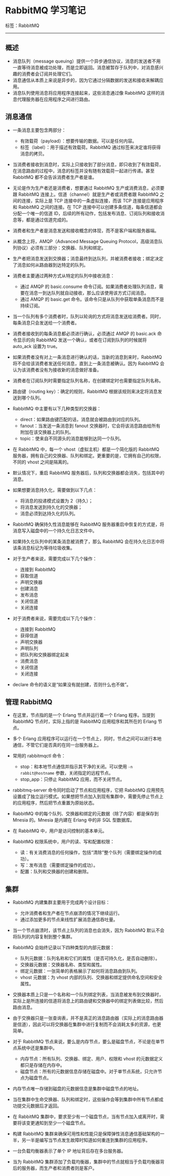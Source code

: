 # RabbitMQ 学习笔记

标签：RabbitMQ

---

## 概述

- 消息队列（message queuing）提供一个异步通信协议，消息的发送者不用一直等待消息被成功处理，而是立即返回。消息被暂存于队列中，对消息感兴趣的消费者会订阅并处理它们。
- 消息通信从本质上来说是异步的，因为它通过分隔数据的发送和接收来解耦应用。
- 消息队列使用消息将应用程序连接起来，这些消息通过像 RabbitMQ 这样的消息代理服务器在应用程序之间进行路由。

## 消息通信

- 一条消息主要包含两部分：
	- 有效载荷（payload）：想要传输的数据。可以是任何内容。
	- 标签（label）：用于描述有效载荷。RabbitMQ 通过标签来决定谁将获得消息的拷贝。


- 当消费者接收到消息时，实际上只接收到了部分消息，即只收到了有效载荷，在消息路由的过程中，消息的标签并没有随有效载荷一起进行传递。甚至 RabbitMQ 都不会告诉消费者生产者是谁。
- 无论是作为生产者还是消费者，想要通过 RabbitMQ 生产或消费消息，必须要跟 RabbitMQ 连接上。信道（channel）就是生产者或消费者跟 RabbitMQ 之间的连接，实际上是 TCP 连接中的一条虚拟连接，而该 TCP 连接是应用程序和 RabbitMQ 之间的连接。在 TCP 连接中可以创建多条信道，每条信道都会分配一个唯一的信道 ID，后续的所有动作，包括发布消息、订阅队列和接收消息等，都是通过信道完成的。
- 消费者和生产者是消息发送和接收概念的体现，而不是客户端和服务器端。
- 从概念上将，AMQP（Advanced Message Queuing Protocol，高级消息队列协议）必须有三部分：交换器、队列和绑定。
- 生产者把消息发送到交换器；消息最终到达队列，并被消费者接收；绑定决定了消息如何从路由器到达特定的队列。
- 消费者主要通过两种方式从特定的队列中接收消息：
	- 通过 AMQP 的 basic.consume 命令订阅。如果消费者处理队列消息，需要在消息一到达队列就自动接收，那么应该使用该方式订阅消息。
	- 通过 AMQP 的 basic.get 命令。该命令只是从队列中获取单条消息而不是持续订阅。


- 当一个队列有多个消费者时，队列以轮询的方式将消息发送给消费者。同时，每条消息只会发送给一个消费者。
- 消费者接收到的每条消息都必须进行确认，必须通过 AMQP 的 basic.ack 命令显示的向 RabbitMQ 发送一个确认，或者在订阅到队列的时候就将 auto_ack 设置为 true。
- 如果消费者没有对上一条消息进行确认的话，当新的消息到来时，RabbitMQ 将不会给该消费者发送任何消息，直到上一条消息被确认。因为 RabbitMQ 会认为该消费者没有为接收新的消息做好准备。
- 消费者在订阅队列时需要指定队列名称，在创建绑定时也需要指定队列名称。
- 路由键（routing key）：确定的规则，RabbitMQ 根据该规则来决定将消息发送到哪个队列。
- RabbitMQ 中主要有以下几种类型的交换器：
	- direct：如果路由键匹配的话，消息就会被路由到对应的队列。
	- fanout：当发送一条消息到 fanout 交换器时，它会将该消息路由给所有附加在该交换器上的队列。
	- topic：使来自不同源头的消息能够到达同一个队列。


- 在 RabbitMQ 中，每一个 vhost（虚拟主机）都是一个简化版的 RabbitMQ 服务器，拥有自己的交换器、队列和绑定。更重要的是，它拥有自己的权限，不同的 vhost 之间是隔离的。
- 默认情况下，重启 RabbitMQ 服务器后，队列和交换器都会消失，包括其中的消息。
- 如果想要消息持久化，需要做到以下几点：
	- 将消息的投递模式设置为 2（持久）；
	- 将消息发送到持久化的交换器；
	- 消息必须到达持久化的队列。


- RabbitMQ 确保持久性消息能够在 RabbitMQ 服务器重启中恢复的方式是，将消息写入磁盘中的一个持久化日志文件中。
- 如果持久化队列中的某条消息被消费了，那么 RabbitMQ 会在持久化日志中将该条消息标记为等待垃圾收集。
- 对于生产者来说，需要完成以下几个操作：
	- 连接到 RabbitMQ
	- 获取信道
	- 声明交换器
	- 创建消息
	- 发布消息
	- 关闭信道
	- 关闭连接


- 对于消费者来说，需要完成以下几个操作：
	- 连接到 RabbitMQ
	- 获得信道
	- 声明交换器
	- 声明队列
	- 把队列和交换器绑定起来
	- 消费消息
	- 关闭信道
	- 关闭连接


- declare 命令的语义是“如果没有就创建，否则什么也不做”。

## 管理 RabbitMQ

- 在这里，节点指的是一个 Erlang 节点并运行着一个 Erlang 程序。当提到 RabbitMQ 节点时，实际上指的是 RabbitMQ 应用程序和其所在的 Erlang 节点。
- 多个 Erlang 应用程序可以运行在一个节点上，同时，节点之间可以进行本地通信，不管它们是否真的在同一台服务器上。
- 常用的 rabbitmqctl 命令：
	- stop：和本地节点通信并指示其干净的关闭。可以使用 `-n rabbit@hostname` 参数，关闭指定的远程节点。
	- stop_app：只停止 RabbitMQ 应用，而不关闭节点。


- rabbitmq-server 命令同时启动了节点和应用程序，它把 RabbitMQ 应用预先设置成了独立运行模式。如果想把节点加入到现有集群中，需要先停止节点上的应用程序，然后把节点重置为原始状态。
- RabbitMQ 中的每个队列、交换器和绑定的元数据（除了内容）都是保存到 Mnesia 的。Mnesia 是内建在 Erlang 中的非 SQL 型数据库。
- 在 RabbitMQ 中，用户是访问控制的基本单元。
- RabbitMQ 权限系统中，用户的读、写和配置权限：
	- 读：有关消费消息的任何操作，包括“清除”整个队列（需要绑定操作的成功）。
	- 写：发布消息（需要绑定操作的成功）。
	- 配置：队列和交换器的创建和删除。

## 集群

- RabbitMQ 内建集群主要用于完成两个设计目标：
	- 允许消费者和生产者在节点崩溃的情况下继续运行。
	- 通过添加更多的节点来线性扩展消息通信吞吐量。


- 当一个节点崩溃时，该节点上队列的消息也会消失，因为 RabbitMQ 默认不会将队列的内容复制到整个集群。
- RabbitMQ 会始终记录以下四种类型的内部元数据：
	- 队列元数据：队列名称和它们的属性（是否可持久化，是否自动删除）。
	- 交换器元数据：交换器名称、类型和属性。
	- 绑定元数据：一张简单的表格展示了如何将消息路由到队列。
	- vhost 元数据：为 vhost 内部的队列、交换器和绑定提供命名空间和安全属性。


- 交换器本质上只是一个名称和一个队列绑定列表，当消息被发布到交换器时，实际上是所连接的信道将消息上的路由键和交换器中的绑定列表做比较，然后路由消息。
- 由于交换器只是一张查询表，并不是真正的消息路由器（实际上的消息路由器是信道），因此可以将交换器在集群中进行复制而不会消耗太多的资源，也更简单。
- 对于 RabbitMQ 节点来说，要么是内存节点，要么是磁盘节点，不论是在单节点系统中还是集群中。
	- 内存节点：所有队列、交换器、绑定、用户、权限和 vhost 的元数据定义都只是存储在内存中。
	- 磁盘节点：所有的元数据信息存储在磁盘中。对于单节点系统，只允许节点为磁盘节点。


- 内存节点唯一存储到磁盘的元数据信息是集群中磁盘节点的地址。
- 当在集群中生命交换器、队列和绑定时，这些操作会等到集群中所有节点都成功提交元数据后才返回。
- 在 RabbitMQ 集群中，要求至少有一个磁盘节点，当有节点加入或离开时，需要将该变更通知到至少一个磁盘节点。
- 构建 RabbitMQ 集群来确保可用性和性能只是保障弹性消息通信基础架构的一半，另一半是编写当节点发生故障时知道如何重连到集群的应用程序。
- 一台负载均衡器表示了单个 IP 地址背后存在多台服务器。
- 当为 RabbitMQ 集群添加了负载均衡器，集群中的节点就相当于负载均衡器背后的服务器，而生产者和消费者则是客户。